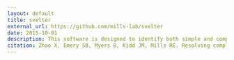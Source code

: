 ```yaml
---
layout: default
title: svelter 
external_url: https://github.com/mills-lab/svelter 
date: 2015-10-01
description: This software is designed to identify both simple and complex rearrangements from paired-end sequencing data.
citation: Zhao X, Emery SB, Myers B, Kidd JM, Mills RE. Resolving complex structural genomic rearrangements using a randomized approach. Genome Biol 2016, 17(1), 126
---
```

